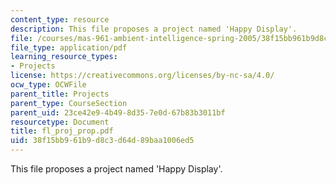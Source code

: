 ```yaml
---
content_type: resource
description: This file proposes a project named 'Happy Display'.
file: /courses/mas-961-ambient-intelligence-spring-2005/38f15bb961b9d8c3d64d89baa1006ed5_fl_proj_prop.pdf
file_type: application/pdf
learning_resource_types:
- Projects
license: https://creativecommons.org/licenses/by-nc-sa/4.0/
ocw_type: OCWFile
parent_title: Projects
parent_type: CourseSection
parent_uid: 23ce42e9-4b49-8d35-7e0d-67b83b3011bf
resourcetype: Document
title: fl_proj_prop.pdf
uid: 38f15bb9-61b9-d8c3-d64d-89baa1006ed5
---
```

This file proposes a project named 'Happy Display'.